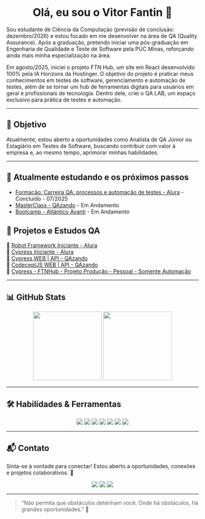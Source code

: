 <h1 align="center">Olá, eu sou o Vitor Fantin 👋</h1>

Sou estudante de Ciência da Computação (previsão de conclusão: dezembro/2026) e estou focado em me desenvolver na área de QA (Quality Assurance). Após a graduação, pretendo iniciar uma pós-graduação em Engenharia de Qualidade e Teste de Software pela PUC Minas, reforçando ainda mais minha especialização na área.

Em agosto/2025, iniciei o projeto FTN Hub, um site em React desenvolvido 100% pela IA Horizons da Hostinger. O objetivo do projeto é praticar meus conhecimentos em testes de software, gerenciamento e automação de testes, além de se tornar um hub de ferramentas digitais para usuários em geral e profissionais de tecnologia. Dentro dele, criei o QA LAB, um espaço exclusivo para prática de testes e automação.


---

## 🚀 Objetivo

Atualmente, estou aberto a oportunidades como Analista de QA Júnior ou Estagiário em Testes de Software, buscando contribuir com valor à empresa e, ao mesmo tempo, aprimorar minhas habilidades.

---

## 🧠 Atualmente estudando e os próximos passos

- [Formação: Carreira QA: processos e automação de testes - Alura](https://cursos.alura.com.br/formacao-carreira-tester-qa) - Concluído - 07/2025
- [MasterClass - QAzando](https://qazando.com.br/) - Em Andamento
- [Bootcamp - Atlântico Avanti](https://atlanticoavanti.ensinio.com/g/bootcamp-quality-assurance/about) - Em Andamento
<!--
- [Formação: Carreira QA: avançando em Cypress e implementando integração contínua - Alura](https://cursos.alura.com.br/formacao-qa-avancado-cypress-integracao-continua) - Em Andamento
- [Formação: Praticando JavaScript - Alura](https://cursos.alura.com.br/formacao-praticando-javascript) - Lista de espera
- [Integração Contínua e Entrega Contínua - Alura](https://cursos.alura.com.br/formacao-integracao-continua-entrega-continua) - Lista de espera

---
-->
## 💼 Projetos e Estudos QA

 🔹 [Robot Framework Iniciante - Alura](https://github.com/vitorfantin/robot_framework_alura_wsl)
 <br>
 🔹 [Cypress Iniciante - Alura](https://github.com/vitorfantin/cypress_e2e_alura)
  <br>
 🔹 [Cypress WEB | API - QAzando](https://github.com/vitorfantin/Cypress_QAzando)
  <br>
 🔹 [CodeceptJS WEB | API - QAzando](https://github.com/vitorfantin/codeceptJS_QAzando)
  <br>
 🔹 [Cypress - FTNHub - Projeto Produção - Pessoal - Somente Automação](https://github.com/vitorfantin/ftnhub-automacao)
<!--
🔹 [CheckList de Testes - Projeto Simples]  
🔹 [Relatório de Bugs - Sistema Simulado]  
🔹 [Análise de Casos de Teste - Exemplo de Documentação]  
*(Adicione links quando publicar no GitHub)*
-->

---

## 📊 GitHub Stats

<div align="center">
  <img height="180em" src="https://github-readme-stats.vercel.app/api?username=vitorfantin&show_icons=true&theme=github_dark&include_all_commits=true&count_private=true" />
  <img height="180em" src="https://github-readme-stats.vercel.app/api/top-langs/?username=vitorfantin&layout=compact&langs_count=7&theme=github_dark" />
</div>

---

## 🛠 Habilidades & Ferramentas

<div align="center">
  <img src="https://img.shields.io/badge/-cypress-%23E5E5E5?style=for-the-badge&logo=cypress&logoColor=058a5e"/>
  <img src="https://img.shields.io/badge/codecept%20js-F6E05E?style=for-the-badge&logo=codeceptjs&logoColor=000"/>
  <img src="https://img.shields.io/badge/Robot%20Framework-000000?style=for-the-badge&logo=robot-framework&logoColor=white"/>
  <img src="https://img.shields.io/badge/-selenium-%43B02A?style=for-the-badge&logo=selenium&logoColor=white"/>
  <img src="https://img.shields.io/badge/javascript-%23323330.svg?style=for-the-badge&logo=javascript&logoColor=%23F7DF1E"/>
  <img src="https://img.shields.io/badge/Git-F05032?style=for-the-badge&logo=git&logoColor=white"/>
  <img src="https://img.shields.io/badge/GitHub-181717?style=for-the-badge&logo=github&logoColor=white"/>
  

  
</div>

---

## 📬 Contato

Sinta-se à vontade para conectar! Estou aberto a oportunidades, conexões e projetos colaborativos. 🤝

<div align="center">
 <a href="mailto:fantinfx@gmail.com" target="_blank"><img src="https://img.shields.io/badge/Gmail-D14836?style=for-the-badge&logo=gmail&logoColor=white"></a>
 <a href="https://www.linkedin.com/in/vitorfantin/" target="_blank"><img src="https://img.shields.io/badge/LinkedIn-0077B5?style=for-the-badge&logo=linkedin&logoColor=white"></a>
 <a href="https://t.me/vitorfantin" target="_blank"><img src="https://img.shields.io/badge/Telegram-2CA5E0?style=for-the-badge&logo=telegram&logoColor=white"></a>
</div>

---

> “Não permita que obstáculos detenham você. Onde há obstáculos, há grandes oportunidades.” 🍃
